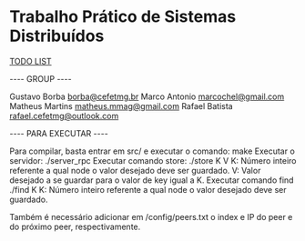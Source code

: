 # Trabalho Prático de Sistemas Distribuídos

[TODO LIST](https://github.com/gustavohsborba/SD/blob/master/doc/afazer.md "Coisas a Fazer")


---- GROUP ----

Gustavo Borba <borba@cefetmg.br>
Marco Antonio <marcochel@gmail.com>
Matheus Martins <matheus.mmag@gmail.com>
Rafael Batista <rafael.cefetmg@outlook.com>

---- PARA EXECUTAR ----

Para compilar, basta entrar em src/ e executar o comando:
  make
Executar o servidor:
  ./server_rpc
Executar comando store:
  ./store K V
  K: Número inteiro referente a qual node o valor desejado deve ser guardado. 
  V: Valor desejado a se guardar para o valor de key igual a K.
Executar comando find
  ./find K
  K: Número inteiro referente a qual node o valor desejado deve ser guardado. 

Também é necessário adicionar em /config/peers.txt o index e IP do peer e do próximo peer, respectivamente. 